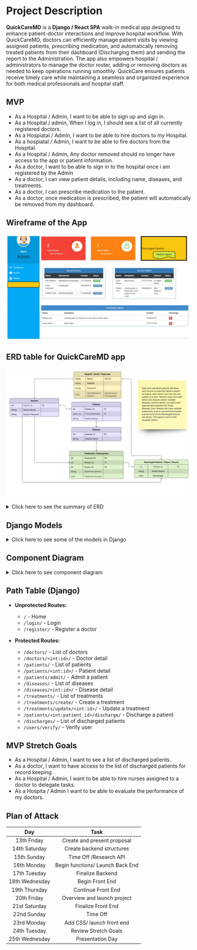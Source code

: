 # Project Description

**QuickCareMD** is a **Django / React SPA** walk-in medical app designed to enhance patient-doctor interactions and improve hospital workflow. With QuickCareMD, doctors can efficiently manage patient visits by viewing assigned patients, prescribing medication, and automatically removing treated patients from their dashboard (Discharging them) and sending the report to the Administration. The app also empowers hospital / administrators to manage the doctor roster, adding or removing doctors as needed to keep operations running smoothly. QuickCare ensures patients receive timely care while maintaining a seamless and organized experience for both medical professionals and hospital staff.

## MVP

- As a Hospital / Admin, I want to be able to sign up and sign in.
- As a Hospital / admin, When I log in, I should see a list of all currently registered doctors.
- As a Hospiatal / Admin, I want to be able to hire doctors to my Hospital.
- As a hospiatal / Admin, I want to be able to fire doctors from the Hospital.
- As a Hospital / Admin, Any doctor removed should no longer have access to the app or patient information.
- As a doctor, I want to be able to sign in to the hospital once i am registered by the Admin
- As a doctor, I can view patient details, including name, diseases, and treatments.
- As a doctor, I can prescribe medication to the patient.
- As a doctor, once medication is prescribed, the patient will automatically be removed from my dashboard.

## Wireframe of the App

![Wireframe Quick Care MD App](Quick%20Care%20MD%20ERD%20table%20-%20Wireframe.jpg)

## ERD table for QuickCareMD app

![ERD Table](Quick%20Care%20MD%20ERD%20table%20-%20Quick%20Care%20MD%20ERD%20table.jpg)

<details>
  <summary>Click here to see the summary of ERD </summary>

![ERD Summary of the table](Quick%20Care%20MD%20ERD%20table%20-%20Summary%20of%20ERD.jpg)

</details>

## Django Models

<details>
    <summary> Click here to see some of the models in Django </summary>

```python
# Hospital / Admin Model
class Hospital(models.Model):
    name = models.CharField(max_length=100)
    address = models.CharField(max_length=255)
    password = models.CharField(max_length=255)
    has_patients_or_doctors = models.BooleanField(default=False)  # Prevent hospital closure if patients or doctors exist

    def __str__(self):
        return self.name


# Doctor Model
class Doctor(models.Model):
    doctor_name = models.CharField(max_length=100)
    doctor_password = models.CharField(max_length=255)
    hospital = models.ForeignKey(Hospital, on_delete=models.CASCADE)

    def __str__(self):
        return self.doctor_name
```

</details>

## Component Diagram

<details>
<summary> Click here to see component diagram</summary>

![Diagram](Component%20Hiearchy%20Diagram.png)

</details>

## Path Table (Django)

- **Unprotected Routes:**

  - `/` - Home
  - `/login/` - Login
  - `/register/` - Register a doctor

- **Protected Routes:**
  - `/doctors/` - List of doctors
  - `/doctors/<int:id>/` - Doctor detail
  - `/patients/` - List of patients
  - `/patients/<int:id>/` - Patient detail
  - `/patients/admit/` - Admit a patient
  - `/diseases/` - List of diseases
  - `/diseases/<int:id>/` - Disease detail
  - `/treatments/` - List of treatments
  - `/treatments/create/` - Create a treatment
  - `/treatments/update/<int:id>/` - Update a treatment
  - `/patients/<int:patient_id>/discharge/` - Discharge a patient
  - `/discharges/` - List of discharged patients
  - `/users/verify/` - Verify user

## MVP Stretch Goals

- As a Hospital / Admin, I want to see a list of discharged patients.
- As a doctor, I want to have access to the list of discharged patients for record keeping.
- As a Hospital / Admin, I want to be able to hire nurses assigned to a doctor to delegate tasks.
- As a Hospita / Admin I want to be able to evaluate the performance of my doctors.

## Plan of Attack

|      Day       |               Task               |
| :------------: | :------------------------------: |
|  13th Friday   |   Create and present proposal    |
| 14th Saturday  |    Create backend structures     |
|  15th Sunday   |      Time Off /Research API      |
|  16th Monday   | Begin functions/ Launch Back End |
|  17th Tuesday  |         Finalize Backend         |
| 18th Wednesday |         Begin Front End          |
| 19th Thursday  |        Continue Front End        |
|  20th Friday   |   Overview and launch project    |
| 21st Saturday  |        Finalize Front End        |
|  22nd Sunday   |             Time Off             |
|  23rd Monday   |    Add CSS/ launch front end     |
|  24th Tuesday  |       Review Stretch Goals       |
| 25th Wednesday |         Presentation Day         |
